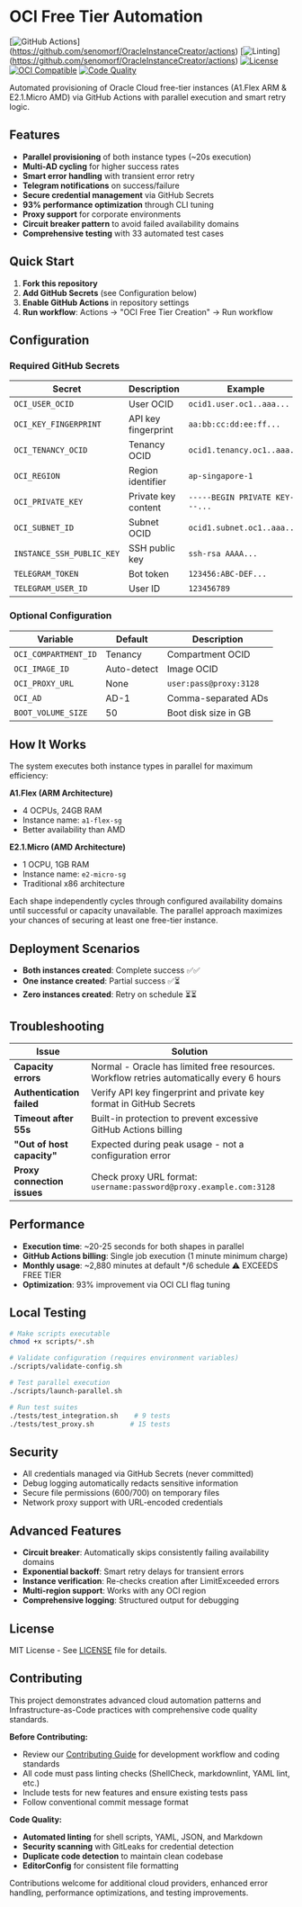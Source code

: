 # OCI Free Tier Automation

[![GitHub Actions](https://github.com/senomorf/OracleInstanceCreator/workflows/OCI%20Free%20Tier%20Creation/badge.svg)]
(https://github.com/senomorf/OracleInstanceCreator/actions)
[![Linting](https://github.com/senomorf/OracleInstanceCreator/workflows/Lint%20Code%20Base/badge.svg)]
(https://github.com/senomorf/OracleInstanceCreator/actions)
[![License](https://img.shields.io/badge/license-MIT-blue.svg)](LICENSE)
[![OCI Compatible](https://img.shields.io/badge/OCI-Compatible-orange.svg)](https://cloud.oracle.com/)
[![Code Quality](https://img.shields.io/badge/code%20quality-enforced-brightgreen.svg)](#contributing)

Automated provisioning of Oracle Cloud free-tier instances (A1.Flex ARM &
E2.1.Micro AMD) via GitHub Actions with parallel execution and smart retry logic.

## Features

- **Parallel provisioning** of both instance types (~20s execution)
- **Multi-AD cycling** for higher success rates  
- **Smart error handling** with transient error retry
- **Telegram notifications** on success/failure
- **Secure credential management** via GitHub Secrets
- **93% performance optimization** through CLI tuning
- **Proxy support** for corporate environments
- **Circuit breaker pattern** to avoid failed availability domains
- **Comprehensive testing** with 33 automated test cases

## Quick Start

1. **Fork this repository**
2. **Add GitHub Secrets** (see Configuration below)
3. **Enable GitHub Actions** in repository settings
4. **Run workflow**: Actions → "OCI Free Tier Creation" → Run workflow

## Configuration

### Required GitHub Secrets

| Secret | Description | Example |
|--------|-------------|---------|
| `OCI_USER_OCID` | User OCID | `ocid1.user.oc1..aaa...` |
| `OCI_KEY_FINGERPRINT` | API key fingerprint | `aa:bb:cc:dd:ee:ff...` |
| `OCI_TENANCY_OCID` | Tenancy OCID | `ocid1.tenancy.oc1..aaa...` |
| `OCI_REGION` | Region identifier | `ap-singapore-1` |
| `OCI_PRIVATE_KEY` | Private key content | `-----BEGIN PRIVATE KEY-----...` |
| `OCI_SUBNET_ID` | Subnet OCID | `ocid1.subnet.oc1..aaa...` |
| `INSTANCE_SSH_PUBLIC_KEY` | SSH public key | `ssh-rsa AAAA...` |
| `TELEGRAM_TOKEN` | Bot token | `123456:ABC-DEF...` |
| `TELEGRAM_USER_ID` | User ID | `123456789` |

### Optional Configuration

| Variable | Default | Description |
|----------|---------|-------------|
| `OCI_COMPARTMENT_ID` | Tenancy | Compartment OCID |
| `OCI_IMAGE_ID` | Auto-detect | Image OCID |
| `OCI_PROXY_URL` | None | `user:pass@proxy:3128` |
| `OCI_AD` | AD-1 | Comma-separated ADs |
| `BOOT_VOLUME_SIZE` | 50 | Boot disk size in GB |

## How It Works

The system executes both instance types in parallel for maximum efficiency:

**A1.Flex (ARM Architecture)**
- 4 OCPUs, 24GB RAM
- Instance name: `a1-flex-sg`
- Better availability than AMD

**E2.1.Micro (AMD Architecture)**  
- 1 OCPU, 1GB RAM
- Instance name: `e2-micro-sg`
- Traditional x86 architecture

Each shape independently cycles through configured availability domains until
successful or capacity unavailable. The parallel approach maximizes your chances
of securing at least one free-tier instance.

## Deployment Scenarios

- **Both instances created**: Complete success ✅✅
- **One instance created**: Partial success ✅⏳  
- **Zero instances created**: Retry on schedule ⏳⏳

## Troubleshooting

| Issue | Solution |
|-------|----------|
| **Capacity errors** | Normal - Oracle has limited free resources. Workflow retries automatically every 6 hours |
| **Authentication failed** | Verify API key fingerprint and private key format in GitHub Secrets |
| **Timeout after 55s** | Built-in protection to prevent excessive GitHub Actions billing |
| **"Out of host capacity"** | Expected during peak usage - not a configuration error |
| **Proxy connection issues** | Check proxy URL format: `username:password@proxy.example.com:3128` |

## Performance

- **Execution time**: ~20-25 seconds for both shapes in parallel
- **GitHub Actions billing**: Single job execution (1 minute minimum charge)
- **Monthly usage**: ~2,880 minutes at default */6 schedule ⚠️ EXCEEDS FREE TIER
- **Optimization**: 93% improvement via OCI CLI flag tuning

## Local Testing

```bash
# Make scripts executable
chmod +x scripts/*.sh

# Validate configuration (requires environment variables)
./scripts/validate-config.sh

# Test parallel execution
./scripts/launch-parallel.sh

# Run test suites
./tests/test_integration.sh    # 9 tests
./tests/test_proxy.sh         # 15 tests
```

## Security

- All credentials managed via GitHub Secrets (never committed)
- Debug logging automatically redacts sensitive information
- Secure file permissions (600/700) on temporary files
- Network proxy support with URL-encoded credentials

## Advanced Features

- **Circuit breaker**: Automatically skips consistently failing availability domains
- **Exponential backoff**: Smart retry delays for transient errors
- **Instance verification**: Re-checks creation after LimitExceeded errors
- **Multi-region support**: Works with any OCI region
- **Comprehensive logging**: Structured output for debugging

## License

MIT License - See [LICENSE](LICENSE) file for details.

## Contributing

This project demonstrates advanced cloud automation patterns and
Infrastructure-as-Code practices with comprehensive code quality standards.

**Before Contributing:**
- Review our [Contributing Guide](CONTRIBUTING.md) for development workflow and coding standards
- All code must pass linting checks (ShellCheck, markdownlint, YAML lint, etc.)
- Include tests for new features and ensure existing tests pass
- Follow conventional commit message format

**Code Quality:**
- **Automated linting** for shell scripts, YAML, JSON, and Markdown
- **Security scanning** with GitLeaks for credential detection  
- **Duplicate code detection** to maintain clean codebase
- **EditorConfig** for consistent file formatting

Contributions welcome for additional cloud providers, enhanced error handling,
performance optimizations, and testing improvements.
